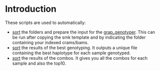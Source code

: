 # Introduction

These scripts are used to automatically:

- [sort](./auto_prepare.sh) the folders and prepare the input for the [grap_genotyper](graph_genotyping/template/graph_genotyper_template). This can be run after copying the smk template and by indicating the folder containing your indexed crams/bams. 
- [sort](graph_genotyping/sh_script/auto_sort_results_1.sh) the results of the best genotyping. It outputs a unique file containing the best haplotype for each sample genotyped.
- [sort](/global/scratch/users/alessandroraveane/work/amylase_diversity_project/graph_genotyping/sh_script/auto_sort_results_2.sh) the results of the combos. It gives you all the combos for each sample and also the top10.